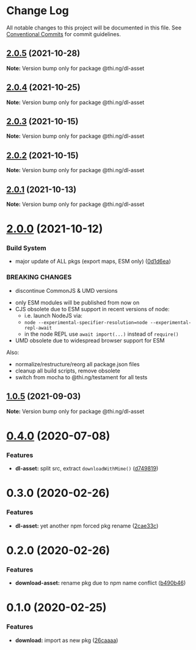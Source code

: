 # Change Log

All notable changes to this project will be documented in this file.
See [Conventional Commits](https://conventionalcommits.org) for commit guidelines.

## [2.0.5](https://github.com/thi-ng/umbrella/compare/@thi.ng/dl-asset@2.0.4...@thi.ng/dl-asset@2.0.5) (2021-10-28)

**Note:** Version bump only for package @thi.ng/dl-asset





## [2.0.4](https://github.com/thi-ng/umbrella/compare/@thi.ng/dl-asset@2.0.3...@thi.ng/dl-asset@2.0.4) (2021-10-25)

**Note:** Version bump only for package @thi.ng/dl-asset





## [2.0.3](https://github.com/thi-ng/umbrella/compare/@thi.ng/dl-asset@2.0.2...@thi.ng/dl-asset@2.0.3) (2021-10-15)

**Note:** Version bump only for package @thi.ng/dl-asset





## [2.0.2](https://github.com/thi-ng/umbrella/compare/@thi.ng/dl-asset@2.0.1...@thi.ng/dl-asset@2.0.2) (2021-10-15)

**Note:** Version bump only for package @thi.ng/dl-asset





## [2.0.1](https://github.com/thi-ng/umbrella/compare/@thi.ng/dl-asset@2.0.0...@thi.ng/dl-asset@2.0.1) (2021-10-13)

**Note:** Version bump only for package @thi.ng/dl-asset





# [2.0.0](https://github.com/thi-ng/umbrella/compare/@thi.ng/dl-asset@1.0.5...@thi.ng/dl-asset@2.0.0) (2021-10-12)


### Build System

* major update of ALL pkgs (export maps, ESM only) ([0d1d6ea](https://github.com/thi-ng/umbrella/commit/0d1d6ea9fab2a645d6c5f2bf2591459b939c09b6))


### BREAKING CHANGES

* discontinue CommonJS & UMD versions

- only ESM modules will be published from now on
- CJS obsolete due to ESM support in recent versions of node:
  - i.e. launch NodeJS via:
  - `node --experimental-specifier-resolution=node --experimental-repl-await`
  - in the node REPL use `await import(...)` instead of `require()`
- UMD obsolete due to widespread browser support for ESM

Also:
- normalize/restructure/reorg all package.json files
- cleanup all build scripts, remove obsolete
- switch from mocha to @thi.ng/testament for all tests






##  [1.0.5](https://github.com/thi-ng/umbrella/compare/@thi.ng/dl-asset@1.0.4...@thi.ng/dl-asset@1.0.5) (2021-09-03) 

**Note:** Version bump only for package @thi.ng/dl-asset 

#  [0.4.0](https://github.com/thi-ng/umbrella/compare/@thi.ng/dl-asset@0.3.14...@thi.ng/dl-asset@0.4.0) (2020-07-08) 

###  Features 

- **dl-asset:** split src, extract `downloadWithMime()` ([d749819](https://github.com/thi-ng/umbrella/commit/d74981963ce4bfbfe3465c71085995173826329c)) 

#  0.3.0 (2020-02-26) 

###  Features 

- **dl-asset:** yet another npm forced pkg rename ([2cae33c](https://github.com/thi-ng/umbrella/commit/2cae33cabd379b3d449079edfc255d9cf56c34a5)) 

#  0.2.0 (2020-02-26) 

###  Features 

- **download-asset:** rename pkg due to npm name conflict ([b490b46](https://github.com/thi-ng/umbrella/commit/b490b46994333103f653514c96531637d903202d)) 

#  0.1.0 (2020-02-25) 

###  Features 

- **download:** import as new pkg ([26caaaa](https://github.com/thi-ng/umbrella/commit/26caaaadf6c3f7b6bb83e8a4160a91b7e2db8714))
